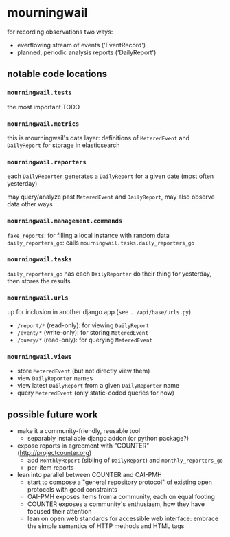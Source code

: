 # mourningwail
for recording observations two ways:
- everflowing stream of events ('EventRecord')
- planned, periodic analysis reports ('DailyReport')

## notable code locations

### `mourningwail.tests`
the most important TODO

### `mourningwail.metrics`
this is mourningwail's data layer: definitions of
`MeteredEvent` and `DailyReport` for storage in elasticsearch

### `mourningwail.reporters`
each `DailyReporter` generates a `DailyReport` for a given date (most often yesterday)

may query/analyze past `MeteredEvent` and `DailyReport`,
may also observe data other ways

### `mourningwail.management.commands`
`fake_reports`: for filling a local instance with random data
`daily_reporters_go`: calls `mourningwail.tasks.daily_reporters_go`

### `mourningwail.tasks`
`daily_reporters_go` has each `DailyReporter` do their thing
for yesterday, then stores the results

### `mourningwail.urls`
up for inclusion in another django app (see `../api/base/urls.py`)

- `/report/*` (read-only): for viewing `DailyReport`
- `/event/*` (write-only): for storing `MeteredEvent`
- `/query/*` (read-only): for querying `MeteredEvent`

### `mourningwail.views`
- store `MeteredEvent` (but not directly view them)
- view `DailyReporter` names
- view latest `DailyReport` from a given `DailyReporter` name
- query `MeteredEvent` (only static-coded queries for now)


## possible future work
- make it a community-friendly, reusable tool
    - separably installable django addon (or python package?)
- expose reports in agreement with "COUNTER" (http://projectcounter.org)
    - add `MonthlyReport` (sibling of `DailyReport`) and `monthly_reporters_go`
    - per-item reports
- lean into parallel between COUNTER and OAI-PMH
    - start to compose a "general repository protocol" of existing open protocols with good constraints
    - OAI-PMH exposes items from a community, each on equal footing
    - COUNTER exposes a community's enthusiasm, how they have focused their attention
    - lean on open web standards for accessible web interface: embrace the simple semantics of HTTP methods and HTML tags
